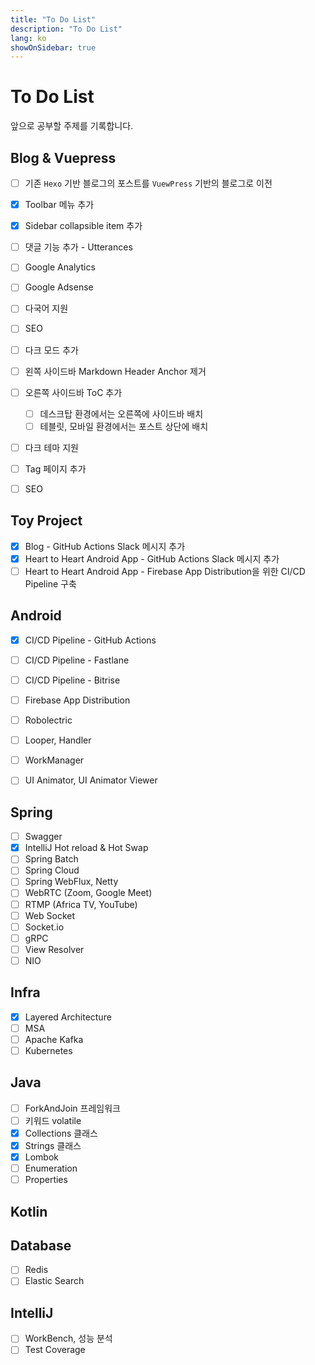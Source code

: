 ```yaml
---
title: "To Do List"
description: "To Do List"
lang: ko
showOnSidebar: true
---
```


# To Do List
앞으로 공부할 주제를 기록합니다.

## Blog & Vuepress
- [ ] 기존 `Hexo` 기반 블로그의 포스트를 `VuewPress` 기반의 블로그로 이전
- [x] Toolbar 메뉴 추가
- [x] Sidebar collapsible item 추가
- [ ] 댓글 기능 추가 - Utterances
- [ ] Google Analytics
- [ ] Google Adsense
- [ ] 다국어 지원
- [ ] SEO
- [ ] 다크 모드 추가
- [ ] 왼쪽 사이드바 Markdown Header Anchor 제거
- [ ] 오른쪽 사이드바 ToC 추가 
    - [ ] 데스크탑 환경에서는 오른쪽에 사이드바 배치
    - [ ] 테블릿, 모바일 환경에서는 포스트 상단에 배치
- [ ] 다크 테마 지원
- [ ] Tag 페이지 추가
- [ ] SEO


## Toy Project
- [x] Blog - GitHub Actions Slack 메시지 추가
- [x] Heart to Heart Android App - GitHub Actions Slack 메시지 추가
- [ ] Heart to Heart Android App - Firebase App Distribution을 위한 CI/CD Pipeline 구축

## Android
- [x] CI/CD Pipeline - GitHub Actions
- [ ] CI/CD Pipeline - Fastlane
- [ ] CI/CD Pipeline - Bitrise
- [ ] Firebase App Distribution
- [ ] Robolectric
- [ ] Looper, Handler
- [ ] WorkManager
- [ ] UI Animator, UI Animator Viewer


## Spring
- [ ] Swagger
- [x] IntelliJ Hot reload & Hot Swap
- [ ] Spring Batch
- [ ] Spring Cloud
- [ ] Spring WebFlux, Netty
- [ ] WebRTC (Zoom, Google Meet)
- [ ] RTMP (Africa TV, YouTube)
- [ ] Web Socket
- [ ] Socket.io 
- [ ] gRPC
- [ ] View Resolver
- [ ] NIO

## Infra
- [x] Layered Architecture
- [ ] MSA
- [ ] Apache Kafka
- [ ] Kubernetes

## Java
- [ ] ForkAndJoin 프레임워크
- [ ] 키워드 volatile
- [x] Collections 클래스
- [x] Strings 클래스
- [x] Lombok
- [ ] Enumeration
- [ ] Properties

## Kotlin

## Database
- [ ] Redis
- [ ] Elastic Search

## IntelliJ
- [ ] WorkBench, 성능 분석
- [ ] Test Coverage